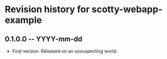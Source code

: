# Revision history for scotty-webapp-example

## 0.1.0.0 -- YYYY-mm-dd

* First version. Released on an unsuspecting world.
